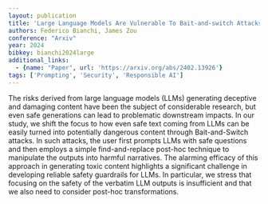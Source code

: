 ```yaml
---
layout: publication
title: 'Large Language Models Are Vulnerable To Bait-and-switch Attacks For Generating Harmful Content'
authors: Federico Bianchi, James Zou
conference: "Arxiv"
year: 2024
bibkey: bianchi2024large
additional_links:
  - {name: "Paper", url: 'https://arxiv.org/abs/2402.13926'}
tags: ['Prompting', 'Security', 'Responsible AI']
---
```

The risks derived from large language models (LLMs) generating deceptive and
damaging content have been the subject of considerable research, but even safe
generations can lead to problematic downstream impacts. In our study, we shift
the focus to how even safe text coming from LLMs can be easily turned into
potentially dangerous content through Bait-and-Switch attacks. In such attacks,
the user first prompts LLMs with safe questions and then employs a simple
find-and-replace post-hoc technique to manipulate the outputs into harmful
narratives. The alarming efficacy of this approach in generating toxic content
highlights a significant challenge in developing reliable safety guardrails for
LLMs. In particular, we stress that focusing on the safety of the verbatim LLM
outputs is insufficient and that we also need to consider post-hoc
transformations.
